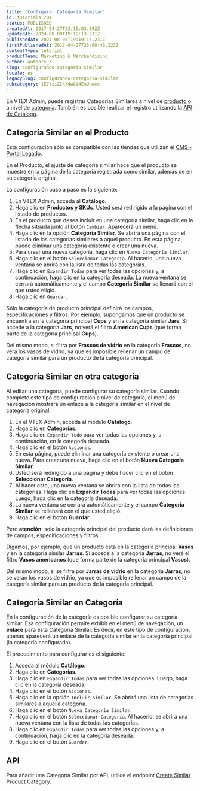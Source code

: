 ```yaml
---
title: 'Configurar Categoría Similar'
id: tutorials_204
status: PUBLISHED
createdAt: 2017-04-27T22:16:03.892Z
updatedAt: 2024-08-08T19:19:13.231Z
publishedAt: 2024-08-08T19:19:13.231Z
firstPublishedAt: 2017-04-27T23:00:46.323Z
contentType: tutorial
productTeam: Marketing & Merchandising
author: authors_3
slug: configurando-categoria-similar
locale: es
legacySlug: configurando-categoria-similar
subcategory: 1E7tziZCkY4w8i4EmUuwec
---
```


En VTEX Admin, puede registrar Categorías Similares a nivel de [producto](#categoría-similar-en-el-producto) o a nivel de [categoría](#categoría-similar-en-otra-categoría). También es posible realizar el registro utilizando la [API de Catálogo](https://developers.vtex.com/docs/api-reference/catalog-api#post-/api/catalog/pvt/product/-productId-/similarcategory/-categoryId-).

## Categoría Similar en el Producto

<div class="alert alert-warning">
  <p>Esta configuración sólo es compatible con las tiendas que utilizan el <a href="https://help.vtex.com/es/tracks/cms--2YcpgIljVaLVQYMzxQbc3z/1oN446gRGcR2s70RvBCAmj">CMS - Portal Legado</a>.</p>
</div>

En el Producto, el ajuste de categoría similar hace que el producto se muestre en la página de la categoría registrada como similar, además de en su categoría original.

La configuración paso a paso es la siguiente:

1. En VTEX Admin, acceda al __Catálogo__.
2. Haga clic en __Productos y SKUs__. Usted será redirigido a la página con el listado de productos.
3. En el producto que desea incluir en una categoría similar, haga clic en la flecha situada junto al botón `Cambiar`. Aparecerá un menú.
4. Haga clic en la opción __Categoría Similar__. Se abrirá una página con el listado de las categorías similares a aquel producto. En esta página, puede eliminar una categoría existente o crear una nueva.
5. Para crear una nueva categoría, haga clic en `Nueva Categoría Similar`.
6. Haga clic en el botón `Seleccionar Categoría`. Al hacerlo, una nueva ventana se abrirá con la lista de todas las categorías.
7. Haga clic en `Expandir Todas` para ver todas las opciones y, a continuación, haga clic en la categoría deseada.
   La nueva ventana se cerrará automáticamente y el campo __Categoría Similar__ se llenará con el que usted eligió.
9. Haga clic en `Guardar`.

Sólo la categoría de producto principal definirá los campos, especificaciones y filtros. Por ejemplo, supongamos que un producto se encuentra en la categoría principal __Cups__ y en la categoría similar __Jars__. Si accede a la categoría __Jars__, no verá el filtro __American Cups__ (que forma parte de la categoría principal __Cups__).

Del mismo modo, si filtra por __Frascos de vidrio__ en la categoría __Frascos__, no verá los vasos de vidrio, ya que es imposible rellenar un campo de categoría similar para un producto de la categoría principal.

## Categoría Similar en otra categoría

Al editar una categoría, puede configurar su categoría similar. Cuando complete este tipo de configuración a nivel de categoría, el menú de navegación mostrará un enlace a la categoría similar en el nivel de categoría original.

1. En el VTEX Admin, acceda al módulo __Catálogo__.
2. Haga clic en __Categorías__.
3. Haga clic en `Expandir tudo` para ver todas las opciones y, a continuación, en la categoría deseada.
4. Haga clic en el botón `Acciones`.
5. En esta página, puede eliminar una categoría existente o crear una nueva. Para crear una nueva, haga clic en el botón __Nueva Categoría Similar__.
6. Usted será redirigido a una página y debe hacer clic en el botón __Seleccionar Categoría__.
7. Al hacer esto, una nueva ventana se abrirá con la lista de todas las categorías. Haga clic en __Expandir Todas__ para ver todas las opciones. Luego, haga clic en la categoría deseada.
8. La nueva ventana se cerrará automáticamente y el campo __Categoría Similar__ se rellenará con el que usted eligió.
9. Haga clic en el botón __Guardar__.

Pero __atención__: solo la categoría principal del producto dará las definiciones de campos, especificaciones y filtros.

Digamos, por ejemplo, que un producto está en la categoría principal __Vasos__ y en la categoría similar __Jarras__. Si accede a la categoría __Jarras__, no verá el filtro __Vasos americanos__ (que forma parte de la categoría principal __Vasos__).

Del mismo modo, si se filtra por __Jarras de vidrio__ en la categoría __Jarras__, no se verán los vasos de vidrio, ya que es imposible rellenar un campo de la categoría similar para un producto de la categoría principal.

## Categoría Similar en Categoría

En la configuración de la categoría es posible configurar su categoría similar. Esa configuración permite exhibir en el menú de navegación, un __enlace__ para esta Categoría Similar. Es decir, en este tipo de configuración, apenas aparecerá un enlace de la categoría similar en la categoría principal (la categoría configurada).

El procedimiento para configurar es el siguiente:

1. Acceda al módulo __Catálogo__.
2. Haga clic en __Categorías__.
3. Haga clic en `Expandir Todas` para ver todas las opciones. Luego, haga clic en la categoría deseada.
4. Haga clic en el botón `Acciones`.
5. Haga clic en la opción `Incluir Similar`. Se abrirá una lista de categorías similares a aquella categoría.
6. Haga clic en el botón `Nueva Categoría Similar`.
7. Haga clic en el botón `Seleccionar Categoría`.  Al hacerlo, se abrirá una nueva ventana con la lista de todas las categorías.
8. Haga clic en `Expandir Todas` para ver todas las opciones y, a continuación, haga clic en la categoría deseada.
9. Haga clic en el botón `Guardar`.

## API

Para añadir una Categoría Similar por API, utilice el endpoint [Create Similar Product Category](https://developers.vtex.com/docs/api-reference/catalog-api#post-/api/catalog/pvt/product/-productId-/similarcategory/-categoryId-).
